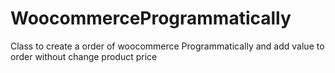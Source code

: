 # WoocommerceProgrammatically
Class to create a order of woocommerce Programmatically and add value to order without change product price
